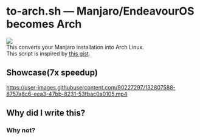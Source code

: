 # to-arch.sh — Manjaro/EndeavourOS becomes Arch
![](https://img.shields.io/github/downloads/kskeigrshi/to-arch.sh/total)<br>
This converts your Manjaro installation into Arch Linux.<br>This script is inspired by [this gist](https://gist.github.com/mariuszkurek/bff8a821076f5406b15fe9be528957b6/).<br>

## Showcase(7x speedup)

https://user-images.githubusercontent.com/90227297/132807588-8757a8c6-eea3-47bb-8231-53fbac0a0105.mp4

## Why did I write this?

### Why not?
